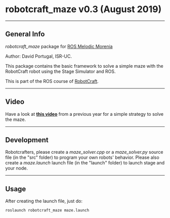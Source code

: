 # robotcraft_maze v0.3 (August 2019)

----
## General Info

*robotcraft_maze* package for [ROS Melodic Morenia](http://wiki.ros.org/melodic)

Author: David Portugal, ISR-UC.

This package contains the basic framework to solve a simple maze with the RobotCraft robot using the Stage Simulator and ROS.

This is part of the ROS course of [RobotCraft](http://robotcraft.ingeniarius.pt).

----
## Video
Have a look at [**this video**](https://youtu.be/2B_4M2gSJ1M) from a previous year for a simple strategy to solve the maze.

----
## Development
Robotcrafters, please create a _maze_solver.cpp_ or a _maze_solver.py_ source file (in the "src" folder) to program your own robots' behavior.
Please also create a _maze.launch_ launch file (in the "launch" folder) to launch stage and your node.

----
## Usage

After creating the launch file, just do:

```
roslaunch robotcraft_maze maze.launch
```

